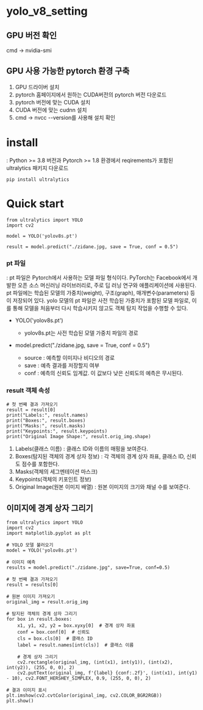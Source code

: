 # yolo_v8_setting

## GPU 버전 확인
cmd -> nvidia-smi

## GPU 사용 가능한 pytorch 환경 구축
1) GPU 드라이버 설치
2) pytorch 홈페이지에서 원하는 CUDA버전의 pytorch 버전 다운로드
3) pytorch 버전에 맞는 CUDA 설치
4) CUDA 버전에 맞는 cudnn 설치
5) cmd -> nvcc --version를 사용해 설치 확인


# install
 : Python >= 3.8 버전과 Pytorch >= 1.8 환경에서 reqirements가 포함된 ultralytics 패키지 다운로드
```
pip install ultralytics
```

# Quick start
```
from ultralytics import YOLO
import cv2

model = YOLO('yolov8s.pt')

result = model.predict("./zidane.jpg, save = True, conf = 0.5")

```

### pt 파일
: pt 파일은 Pytorch에서 사용하는 모델 파일 형식이다. PyTorch는 Facebook에서 개발한 오픈 소스 머신러닝 라이브러리로, 주로 딥 러닝 연구와 애플리케이션에 사용된다. pt 파일에는 학습된 모델의 가중치(weight), 구조(graph), 매개변수(parameters) 등이 저장되어 있다.
yolo 모델의 pt 파일은 사전 학습된 가중치가 포함된 모델 파일로, 이를 통해 모델을 처음부터 다시 학습시키지 않고도 객체 탐지 작업을 수행할 수 있다.

* YOLO('yolov8s.pt')
  - yolov8s.pt는 사전 학습된 모델 가중치 파일의 경로

* model.predict("./zidane.jpg, save = True, conf = 0.5")
  - source : 예측할 이미지나 비디오의 경로
  - save : 예측 결과를 저장할지 여부
  - conf : 예측의 신뢰도 임계값. 이 값보다 낮은 신뢰도의 예측은 무시된다.
 
### result 객체 속성
```
# 첫 번째 결과 가져오기
result = result[0]
print("Labels:", result.names)
print("Boxes:", result.boxes)
print("Masks:", result.masks)
print("Keypoints:", result.keypoints)
print("Original Image Shape:", result.orig_img.shape)
```
1. Labels(클래스 이름) : 클래스 ID와 이름의 매핑을 보여준다.
2. Boxes(탐지된 객체의 경계 상자 정보) : 각 객체의 경계 상자 좌표, 클래스 ID, 신뢰도 점수를 포함한다.
3. Masks(객체의 세그멘테이션 마스크)
4. Keypoints(객체의 키포인트 정보)
5. Original Image(원본 이미지 배열) : 원본 이미지의 크기와 채널 수를 보여준다.

## 이미지에 경계 상자 그리기
```
from ultralytics import YOLO
import cv2
import matplotlib.pyplot as plt

# YOLO 모델 불러오기
model = YOLO('yolov8s.pt')

# 이미지 예측
results = model.predict("./zidane.jpg", save=True, conf=0.5)

# 첫 번째 결과 가져오기
result = results[0]

# 원본 이미지 가져오기
original_img = result.orig_img

# 탐지된 객체의 경계 상자 그리기
for box in result.boxes:
    x1, y1, x2, y2 = box.xyxy[0]  # 경계 상자 좌표
    conf = box.conf[0]  # 신뢰도
    cls = box.cls[0]  # 클래스 ID
    label = result.names[int(cls)]  # 클래스 이름

    # 경계 상자 그리기
    cv2.rectangle(original_img, (int(x1), int(y1)), (int(x2), int(y2)), (255, 0, 0), 2)
    cv2.putText(original_img, f'{label} {conf:.2f}', (int(x1), int(y1) - 10), cv2.FONT_HERSHEY_SIMPLEX, 0.9, (255, 0, 0), 2)

# 결과 이미지 표시
plt.imshow(cv2.cvtColor(original_img, cv2.COLOR_BGR2RGB))
plt.show()
```
